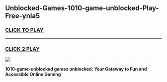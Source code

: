 
## Unblocked-Games-1010-game-unblocked-Play-Free-ynla5
<h3>
<a href="https://premium76.site?title=1010-game-unblocked&ref=15A">CLICK TO PLAY</a></h3>
<hr>

<h3>
<a href="https://premium76.site?title=1010-game-unblocked&ref=15A">CLICK 2 PLAY</a>
  
</h3>

<a href="https://premium76.site?title=1010-game-unblocked&ref=15A"><img src="https://clearcache.store/games.png"></a>


**1010-game-unblocked games unblocked: Your Gateway to Fun and Accessible Online Gaming**

